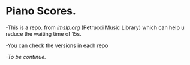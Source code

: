 # Piano Scores.
 -This is a repo. from [*imslp.org*](https://imslp.org/) (Petrucci Music Library) which can help u reduce the waiting time of 15s.
 
 -You can check the versions in each repo
 
*-To be continue.*
